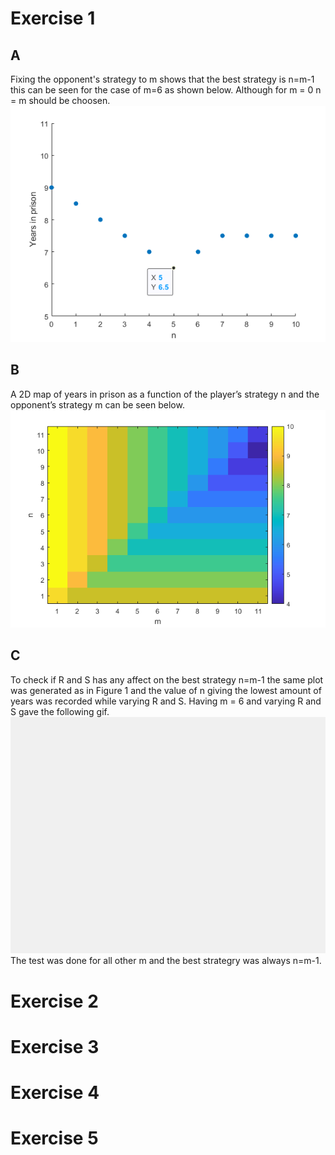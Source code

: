# Exercise 1
## A
Fixing the opponent's strategy to m shows that the best strategy is n=m-1 
this can be seen for the case of m=6 as shown below. Although for m = 0 
n = m should be choosen.
![alt text](https://github.com/mattias-wiberg/FIM750-Simulation-of-complex-systems/blob/main/Excercise%2013/1/a.png?raw=true)
## B
A 2D map of years in prison as a function of the player’s strategy n and 
the opponent’s strategy m can be seen below.
![alt text](https://github.com/mattias-wiberg/FIM750-Simulation-of-complex-systems/blob/main/Excercise%2013/1/b.png?raw=true)
## C
To check if R and S has any affect on the best strategy n=m-1 the same plot 
was generated as in Figure 1 and the value of n giving the lowest amount of 
years was recorded while varying R and S. Having m = 6 and varying R and S 
gave the following gif.
![alt text](https://github.com/mattias-wiberg/FIM750-Simulation-of-complex-systems/blob/main/Excercise%2013/1/c.gif?raw=true)
The test was done for all other m and the best strategry was always n=m-1.
# Exercise 2

# Exercise 3

# Exercise 4

# Exercise 5
